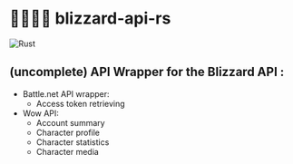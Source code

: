 # 🦀🧊🧙‍♂️ blizzard-api-rs 
![Rust](https://github.com/slackmagic/blizzard-api-rs/workflows/Rust/badge.svg)

## (uncomplete) API Wrapper for the Blizzard API :
- Battle.net API wrapper:
  - Access token retrieving
- Wow API:
  - Account summary
  - Character profile
  - Character statistics
  - Character media

